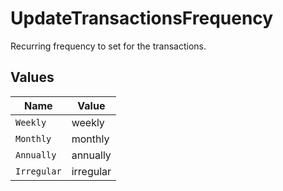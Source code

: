 # UpdateTransactionsFrequency

Recurring frequency to set for the transactions.


## Values

| Name        | Value       |
| ----------- | ----------- |
| `Weekly`    | weekly      |
| `Monthly`   | monthly     |
| `Annually`  | annually    |
| `Irregular` | irregular   |
